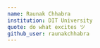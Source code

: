 ```yaml
---
name: Raunak Chhabra
institution: DIT University
quote: do what excites ツ
github_user: raunakchhabra
---
```

